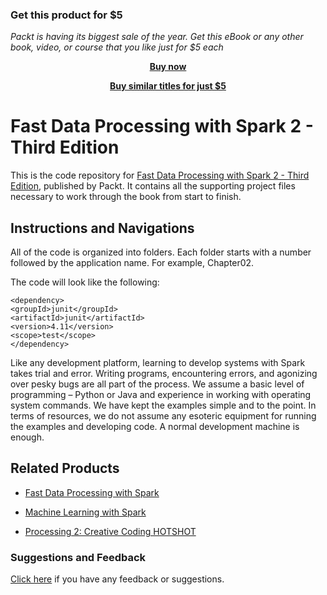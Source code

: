 
### Get this product for $5

<i>Packt is having its biggest sale of the year. Get this eBook or any other book, video, or course that you like just for $5 each</i>


<b><p align='center'>[Buy now](https://packt.link/9781785889271)</p></b>


<b><p align='center'>[Buy similar titles for just $5](https://subscription.packtpub.com/search)</p></b>


# Fast Data Processing with Spark 2 - Third Edition
This is the code repository for [Fast Data Processing with Spark 2 - Third Edition](https://www.packtpub.com/big-data-and-business-intelligence/fast-data-processing-spark-2-third-edition?utm_source=github&utm_medium=repository&utm_campaign=9781785889271), published by Packt. It contains all the supporting project files necessary to work through the book from start to finish.
## Instructions and Navigations
All of the code is organized into folders. Each folder starts with a number followed by the application name. For example, Chapter02.



The code will look like the following:
```
<dependency>
<groupId>junit</groupId>
<artifactId>junit</artifactId>
<version>4.11</version>
<scope>test</scope>
</dependency>
```

Like any development platform, learning to develop systems with Spark takes trial and
error. Writing programs, encountering errors, and agonizing over pesky bugs are all part of
the process. We assume a basic level of programming – Python or Java and experience in
working with operating system commands. We have kept the examples simple and to the
point. In terms of resources, we do not assume any esoteric equipment for running the
examples and developing code. A normal development machine is enough.

## Related Products
* [Fast Data Processing with Spark](https://www.packtpub.com/big-data-and-business-intelligence/fast-data-processing-spark?utm_source=github&utm_medium=repository&utm_campaign=9781782167068)

* [Machine Learning with Spark](https://www.packtpub.com/big-data-and-business-intelligence/machine-learning-spark?utm_source=github&utm_medium=repository&utm_campaign=9781783288519)

* [Processing 2: Creative Coding HOTSHOT](https://www.packtpub.com/application-development/processing-2-creative-coding-hotshot?utm_source=github&utm_medium=repository&utm_campaign=9781782166726)


### Suggestions and Feedback
[Click here](https://docs.google.com/forms/d/e/1FAIpQLSe5qwunkGf6PUvzPirPDtuy1Du5Rlzew23UBp2S-P3wB-GcwQ/viewform) if you have any feedback or suggestions.
